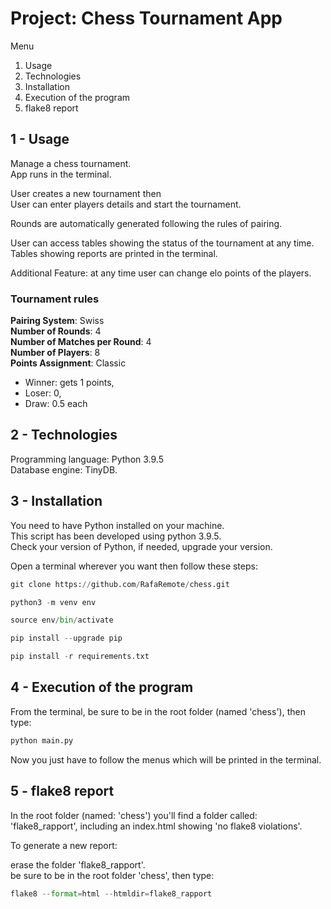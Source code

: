# Project: Chess Tournament App

Menu

1. Usage
2. Technologies
3. Installation
4. Execution of the program
5. flake8 report

## 1 - Usage

Manage a chess tournament.  
App runs in the terminal.  
  
User creates a new tournament then  
User can enter players details and start the tournament.  
  
Rounds are automatically generated following the rules of pairing.  
  
User can access tables showing the status of the tournament at any time.  
Tables showing reports are printed in the terminal.  
  
Additional Feature: at any time user can change elo points of the players.  
  
### Tournament rules

**Pairing System**: Swiss  
**Number of Rounds**: 4  
**Number of Matches per Round**: 4  
**Number of Players**: 8  
**Points Assignment**: Classic  

- Winner: gets 1 points,  
- Loser: 0,  
- Draw: 0.5 each  

## 2 - Technologies

Programming language: Python 3.9.5  
Database engine: TinyDB.  

## 3 - Installation

You need to have Python installed on your machine.  
This script has been developed using python 3.9.5.  
Check your version of Python, if needed, upgrade your version.  
  
Open a terminal wherever you want then follow these steps:  

```python
git clone https://github.com/RafaRemote/chess.git
```

```python
python3 -m venv env
```

```python
source env/bin/activate
```

```python
pip install --upgrade pip
```

```python
pip install -r requirements.txt
```

## 4 - Execution of the program

From the terminal, be sure to be in the root folder (named 'chess'), then type:  

```python
python main.py
```

Now you just have to follow the menus which will be printed in the terminal.  

## 5 - flake8 report

In the root folder (named: 'chess') you'll find a folder called: 'flake8_rapport', including an index.html showing 'no flake8 violations'.  

To generate a new report:  

erase the folder 'flake8_rapport'.  
be sure to be in the root folder 'chess', then type:  

```python
flake8 --format=html --htmldir=flake8_rapport
```
